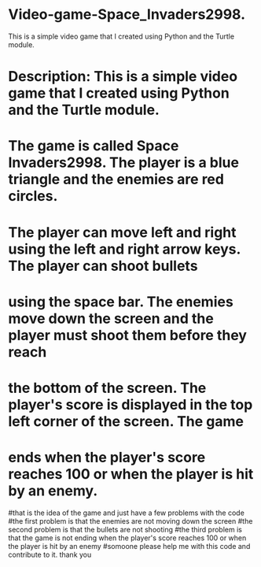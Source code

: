 # Video-game-Space_Invaders2998.
This is a simple video game that I created using Python and the Turtle module.
# Description: This is a simple video game that I created using Python and the Turtle module.
# The game is called Space Invaders2998. The player is a blue triangle and the enemies are red circles.
# The player can move left and right using the left and right arrow keys. The player can shoot bullets
# using the space bar. The enemies move down the screen and the player must shoot them before they reach
# the bottom of the screen. The player's score is displayed in the top left corner of the screen. The game
# ends when the player's score reaches 100 or when the player is hit by an enemy.
#that is the idea of the game and just have a few problems with the code
#the first problem is that the enemies are not moving down the screen
#the second problem is that the bullets are not shooting
#the third problem is that the game is not ending when the player's score reaches 100 or when the player is hit by an enemy
#somoone please help me with this code and contribute to it. thank you
